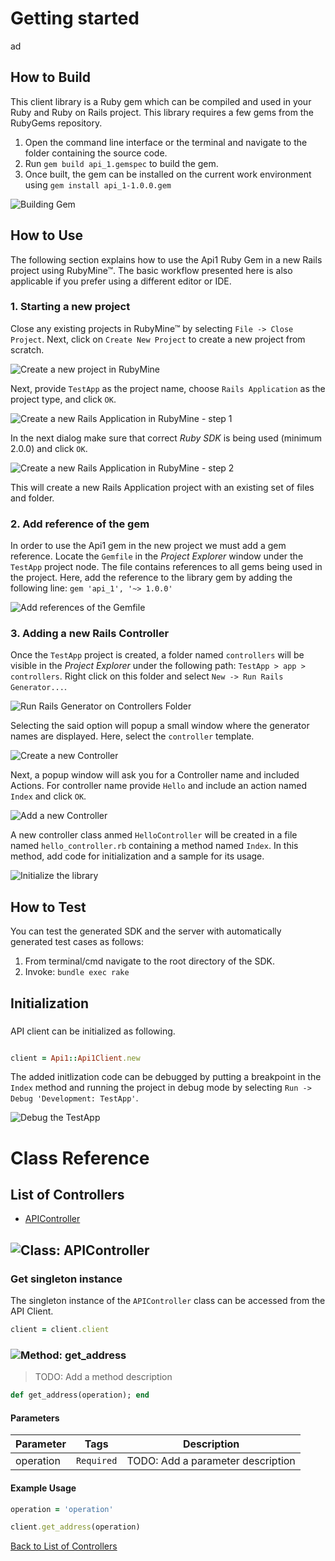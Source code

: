 # Getting started

ad

## How to Build

This client library is a Ruby gem which can be compiled and used in your Ruby and Ruby on Rails project. This library requires a few gems from the RubyGems repository.

1. Open the command line interface or the terminal and navigate to the folder containing the source code.
2. Run ``` gem build api_1.gemspec ``` to build the gem.
3. Once built, the gem can be installed on the current work environment using ``` gem install api_1-1.0.0.gem ```

![Building Gem](https://apidocs.io/illustration/ruby?step=buildSDK&workspaceFolder=api1-Ruby&workspaceName=api1-Ruby&projectName=api_1&gemName=api_1&gemVer=1.0.0)

## How to Use

The following section explains how to use the Api1 Ruby Gem in a new Rails project using RubyMine&trade;. The basic workflow presented here is also applicable if you prefer using a different editor or IDE.

### 1. Starting a new project

Close any existing projects in RubyMine&trade; by selecting ``` File -> Close Project ```. Next, click on ``` Create New Project ``` to create a new project from scratch.

![Create a new project in RubyMine](https://apidocs.io/illustration/ruby?step=createNewProject0&workspaceFolder=api1-Ruby&workspaceName=Api1&projectName=api_1&gemName=api_1&gemVer=1.0.0)

Next, provide ``` TestApp ``` as the project name, choose ``` Rails Application ``` as the project type, and click ``` OK ```.

![Create a new Rails Application in RubyMine - step 1](https://apidocs.io/illustration/ruby?step=createNewProject1&workspaceFolder=api1-Ruby&workspaceName=Api1&projectName=api_1&gemName=api_1&gemVer=1.0.0)

In the next dialog make sure that correct *Ruby SDK* is being used (minimum 2.0.0) and click ``` OK ```.

![Create a new Rails Application in RubyMine - step 2](https://apidocs.io/illustration/ruby?step=createNewProject2&workspaceFolder=api1-Ruby&workspaceName=Api1&projectName=api_1&gemName=api_1&gemVer=1.0.0)

This will create a new Rails Application project with an existing set of files and folder.

### 2. Add reference of the gem

In order to use the Api1 gem in the new project we must add a gem reference. Locate the ```Gemfile``` in the *Project Explorer* window under the ``` TestApp ``` project node. The file contains references to all gems being used in the project. Here, add the reference to the library gem by adding the following line: ``` gem 'api_1', '~> 1.0.0' ```

![Add references of the Gemfile](https://apidocs.io/illustration/ruby?step=addReference&workspaceFolder=api1-Ruby&workspaceName=Api1&projectName=api_1&gemName=api_1&gemVer=1.0.0)

### 3. Adding a new Rails Controller

Once the ``` TestApp ``` project is created, a folder named ``` controllers ``` will be visible in the *Project Explorer* under the following path: ``` TestApp > app > controllers ```. Right click on this folder and select ``` New -> Run Rails Generator... ```.

![Run Rails Generator on Controllers Folder](https://apidocs.io/illustration/ruby?step=addCode0&workspaceFolder=api1-Ruby&workspaceName=Api1&projectName=api_1&gemName=api_1&gemVer=1.0.0)

Selecting the said option will popup a small window where the generator names are displayed. Here, select the ``` controller ``` template.

![Create a new Controller](https://apidocs.io/illustration/ruby?step=addCode1&workspaceFolder=api1-Ruby&workspaceName=Api1&projectName=api_1&gemName=api_1&gemVer=1.0.0)

Next, a popup window will ask you for a Controller name and included Actions. For controller name provide ``` Hello ``` and include an action named ``` Index ``` and click ``` OK ```.

![Add a new Controller](https://apidocs.io/illustration/ruby?step=addCode2&workspaceFolder=api1-Ruby&workspaceName=Api1&projectName=api_1&gemName=api_1&gemVer=1.0.0)

A new controller class anmed ``` HelloController ``` will be created in a file named ``` hello_controller.rb ``` containing a method named ``` Index ```. In this method, add code for initialization and a sample for its usage.

![Initialize the library](https://apidocs.io/illustration/ruby?step=addCode3&workspaceFolder=api1-Ruby&workspaceName=Api1&projectName=api_1&gemName=api_1&gemVer=1.0.0)

## How to Test

You can test the generated SDK and the server with automatically generated test
cases as follows:

  1. From terminal/cmd navigate to the root directory of the SDK.
  2. Invoke: `bundle exec rake`

## Initialization

### 

API client can be initialized as following.

```ruby

client = Api1::Api1Client.new
```

The added initlization code can be debugged by putting a breakpoint in the ``` Index ``` method and running the project in debug mode by selecting ``` Run -> Debug 'Development: TestApp' ```.

![Debug the TestApp](https://apidocs.io/illustration/ruby?step=addCode4&workspaceFolder=api1-Ruby&workspaceName=Api1&projectName=api_1&gemName=api_1&gemVer=1.0.0&initLine=client%2520%253D%2520Api1Client.new)



# Class Reference

## <a name="list_of_controllers"></a>List of Controllers

* [APIController](#api_controller)

## <a name="api_controller"></a>![Class: ](https://apidocs.io/img/class.png ".APIController") APIController

### Get singleton instance

The singleton instance of the ``` APIController ``` class can be accessed from the API Client.

```ruby
client = client.client
```

### <a name="get_address"></a>![Method: ](https://apidocs.io/img/method.png ".APIController.get_address") get_address

> TODO: Add a method description


```ruby
def get_address(operation); end
```

#### Parameters

| Parameter | Tags | Description |
|-----------|------|-------------|
| operation |  ``` Required ```  | TODO: Add a parameter description |


#### Example Usage

```ruby
operation = 'operation'

client.get_address(operation)

```


[Back to List of Controllers](#list_of_controllers)



